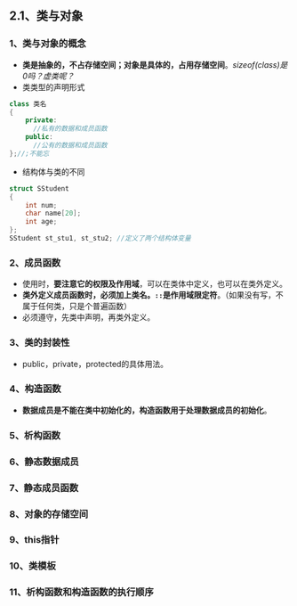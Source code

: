 ## 2.1、类与对象

### 1、类与对象的概念

+ **类是抽象的，不占存储空间；对象是具体的，占用存储空间**。*sizeof(class)是0吗？虚类呢？*
+ 类类型的声明形式

```cpp
class 类名
{
    private:
      //私有的数据和成员函数
    public:
      //公有的数据和成员函数
};//;不能忘
```

+ 结构体与类的不同

```cpp
struct SStudent
{
	int num;
	char name[20];
	int age;
};
SStudent st_stu1, st_stu2; //定义了两个结构体变量
```

### 2、成员函数

+ 使用时，**要注意它的权限及作用域**，可以在类体中定义，也可以在类外定义。
+ **类外定义成员函数时，必须加上类名。`::`是作用域限定符**。（如果没有写，不属于任何类，只是个普遍函数）
+ 必须遵守，先类中声明，再类外定义。

### 3、类的封装性

+ public，private，protected的具体用法。

### 4、构造函数

+ **数据成员是不能在类中初始化的，构造函数用于处理数据成员的初始化**。

### 5、析构函数

### 6、静态数据成员

### 7、静态成员函数

### 8、对象的存储空间

### 9、this指针

### 10、类模板

### 11、析构函数和构造函数的执行顺序